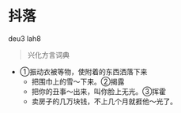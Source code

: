# 抖落
deu3 lah8
> 兴化方言词典
- ①振动衣被等物，使附着的东西洒落下来
  - 把围巾上的雪～下来。②揭露
  - 把你的丑事～出来，叫你脸上无光。③挥霍
  - 卖房子的几万块钱，不上几个月就捱他～光了。
